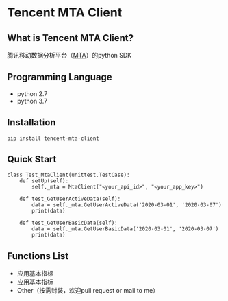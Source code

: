 # Tencent MTA Client

## What is Tencent MTA Client?
腾讯移动数据分析平台（[MTA](https://mta.qq.com/mta/ctr_index/opd)）的python SDK

## Programming Language
- python 2.7
- python 3.7

## Installation
```
pip install tencent-mta-client 
```

## Quick Start
```
class Test_MtaClient(unittest.TestCase):
    def setUp(self):
        self._mta = MtaClient("<your_api_id>", "<your_app_key>")

    def test_GetUserActiveData(self):
        data = self._mta.GetUserActiveData('2020-03-01', '2020-03-07')
        print(data)

    def test_GetUserBasicData(self):
        data = self._mta.GetUserBasicData('2020-03-01', '2020-03-07')
        print(data)
```


## Functions List
- 应用基本指标
- 应用基本指标
- Other（按需封装，欢迎pull request or mail to me）